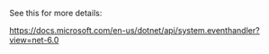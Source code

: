 


See this for more details:

https://docs.microsoft.com/en-us/dotnet/api/system.eventhandler?view=net-6.0
